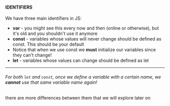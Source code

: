 #### **IDENTIFIERS**

  

We have three main identifiers in JS:

  

-   **var** - you might see this every now and then (online or otherwise), but it's old and you shouldn't use it anymore
-   **const** - variables whose values will never change should be defined as const. This should be your default
-   Notice that when we use const we **must** initialize our variables since they can't change!
-   **let** - variables whose values can change should be defined as let

---

###### For both `let` and `const`, once we define a variable with a certain name, we **cannot** use that same variable name again!

there are more differences between them that we will explore later on

